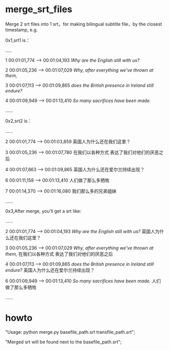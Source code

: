 # merge_srt_files

Merge 2 srt files into 1 srt，for making bilingual subtitle file，by the closest timestamp, e.g.

0x1,srt1 is：

.....

1
00:01:01,774 --> 00:01:04,193
<i>Why are the English still with us?</i>

2
00:01:05,236 --> 00:01:07,029
<i>Why, after everything we've thrown at them,</i>

3
00:01:07,113 --> 00:01:09,865
<i>does the British presence in Ireland still endure?</i>

4
00:01:09,949 --> 00:01:13,410
<i>So many sacrifices have been made.</i>

......

0x2,srt2 is：

......

2
00:01:01,774 --> 00:01:03,859
‎英国人为什么还在我们这里？

3
00:01:05,236 --> 00:01:07,780
‎在我们以各种方式 ‎表达了我们对他们的厌恶之后

4
00:01:07,863 --> 00:01:09,865
‎英国人为什么还在爱尔兰持续出现？

6
00:01:11,158 --> 00:01:13,410
‎人们做了那么多牺牲

7
00:01:14,370 --> 00:01:16,080
‎我们那么多的兄弟姐妹

......

0x3,After merge, you'll get a srt like:

......

2
00:01:01,774 --> 00:01:04,193
<i>Why are the English still with us?</i>
‎英国人为什么还在我们这里？

3
00:01:05,236 --> 00:01:07,029
<i>Why, after everything we've thrown at them,</i>
‎在我们以各种方式 ‎表达了我们对他们的厌恶之后

4
00:01:07,113 --> 00:01:09,865
<i>does the British presence in Ireland still endure?</i>
‎英国人为什么还在爱尔兰持续出现？

6
00:01:09,949 --> 00:01:13,410
<i>So many sacrifices have been made.</i>
‎人们做了那么多牺牲

......


# howto

"Usage: python merge.py basefile_path.srt transfile_path.srt";

"Merged srt will be found next to the basefile_path.srt";
